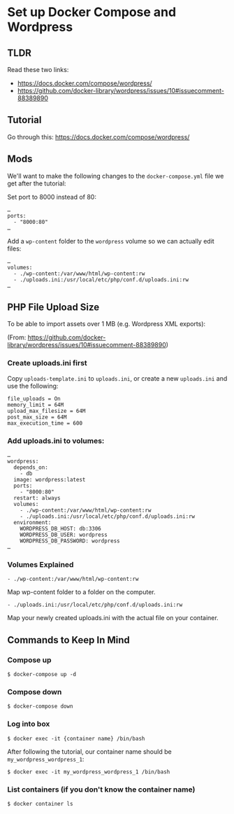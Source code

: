 # Set up Docker Compose and Wordpress

## TLDR

Read these two links:

* https://docs.docker.com/compose/wordpress/
* https://github.com/docker-library/wordpress/issues/10#issuecomment-88389890

## Tutorial

Go through this: https://docs.docker.com/compose/wordpress/

## Mods
We'll want to make the following changes to the `docker-compose.yml` file we get after the tutorial:

Set port to 8000 instead of 80:
```
…
ports:
  - "8000:80"
…
```

Add a `wp-content` folder to the `wordpress` volume so we can actually edit files:
```
…
volumes:
  - ./wp-content:/var/www/html/wp-content:rw
  - ./uploads.ini:/usr/local/etc/php/conf.d/uploads.ini:rw
…
```

## PHP File Upload Size
To be able to import assets over 1 MB (e.g. Wordpress XML exports):

(From: https://github.com/docker-library/wordpress/issues/10#issuecomment-88389890)

### Create uploads.ini first

Copy `uploads-template.ini` to `uploads.ini`, or create a new `uploads.ini` and use the following:
```
file_uploads = On
memory_limit = 64M
upload_max_filesize = 64M
post_max_size = 64M
max_execution_time = 600
```
### Add uploads.ini to volumes:

```
…
wordpress:
  depends_on:
    - db
  image: wordpress:latest
  ports:
    - "8000:80"
  restart: always
  volumes:
    - ./wp-content:/var/www/html/wp-content:rw
    - ./uploads.ini:/usr/local/etc/php/conf.d/uploads.ini:rw
  environment:
    WORDPRESS_DB_HOST: db:3306
    WORDPRESS_DB_USER: wordpress
    WORDPRESS_DB_PASSWORD: wordpress
…
```

### Volumes Explained

`- ./wp-content:/var/www/html/wp-content:rw`

Map wp-content folder to a folder on the computer.

`- ./uploads.ini:/usr/local/etc/php/conf.d/uploads.ini:rw`

Map your newly created uploads.ini with the actual file on your container.

## Commands to Keep In Mind

### Compose up
`$ docker-compose up -d`

### Compose down
`$ docker-compose down`

### Log into box
`$ docker exec -it {container name} /bin/bash`

After following the tutorial, our container name should be `my_wordpress_wordpress_1`:

`$ docker exec -it my_wordpress_wordpress_1 /bin/bash`

### List containers (if you don't know the container name)
`$ docker container ls`

